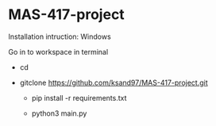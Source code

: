 # MAS-417-project


Installation intruction: Windows

Go in to workspace in terminal
- cd <DIRECTORY>

- gitclone https://github.com/ksand97/MAS-417-project.git

  - pip install -r requirements.txt
  
  - python3 main.py






